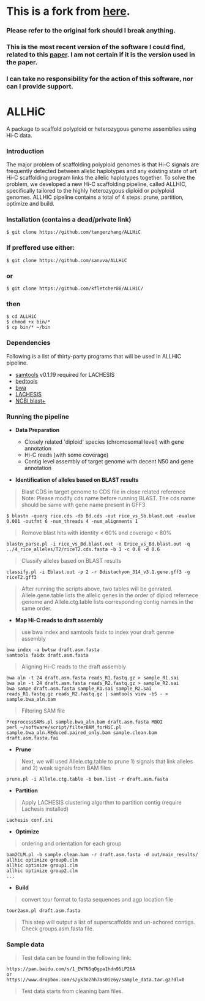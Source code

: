 # This is a fork from [here](https://github.com/sanvva/ALLHiC).

### Please refer to the original fork should I break anything.

### This is the most recent version of the software I could find, related to this [paper](https://www.nature.com/articles/s41588-018-0237-2). I am not certain if it is the version used in the paper.

### I can take no responsibility for the action of this software, nor can I provide support.

# ALLHiC
A package to scaffold polyploid or heterozygous genome assemblies using Hi-C data.


### Introduction  
The major problem of scaffolding polyploid genomes is that Hi-C signals are frequently detected between allelic haplotypes and any existing state of art Hi-C scaffolding program links the allelic haplotypes together. To solve the problem, we developed a new Hi-C scaffolding pipeline, called ALLHIC, specifically tailored to the highly heterozygous diploid or polyploid genomes. ALLHIC pipeline contains a total of 4 steps: prune, partition, optimize and build. 


### Installation (contains a dead/private link)
    $ git clone https://github.com/tangerzhang/ALLHiC
### If preffered use either:
    $ git clone https://github.com/sanvva/ALLHiC
### or
    $ git clone https://github.com/kfletcher88/ALLHiC/
### then
    $ cd ALLHiC
    $ chmod +x bin/*
    $ cp bin/* ~/bin

### Dependencies
Following is a list of thirty-party programs that will be used in ALLHIC pipeline.   
- [samtools](http://samtools.sourceforge.net/) v0.1.19 required for LACHESIS
- [bedtools](http://bedtools.readthedocs.io/en/latest/)
- [bwa](http://bio-bwa.sourceforge.net/)
- [LACHESIS](https://github.com/shendurelab/LACHESIS)
- [NCBI blast+](ftp://ftp.ncbi.nlm.nih.gov/blast/executables/blast+/LATEST/)

### Running the pipeline

- **Data Preparation**  
    - Closely related 'diploid' species (chromosomal level) with gene annotation
    - Hi-C reads (with some coverage)
    - Contig level assembly of target genome with decent N50 and gene annotation  

- **Identification of alleles based on BLAST results**  
> Blast CDS in target genome to CDS file in close related reference  
> Note: Please modify cds name before running BLAST. The cds name should be same with gene name present in GFF3   

```
$ blastn -query rice.cds -db Bd.cds -out rice_vs_Sb.blast.out -evalue 0.001 -outfmt 6 -num_threads 4 -num_alignments 1
```
> Remove blast hits with identity < 60% and coverage < 80%  
```
blastn_parse.pl -i rice_vs_Bd.blast.out -o Erice_vs_Bd.blast.out -q ../4_rice_alleles/T2/riceT2.cds.fasta -b 1 -c 0.8 -d 0.6 
```
> Classify alleles based on BLAST results
```
classify.pl -i Eblast.out -p 2 -r Bdistachyon_314_v3.1.gene.gff3 -g riceT2.gff3   
```
> After running the scripts above, two tables will be genrated. Allele.gene.table lists the allelic genes in the order of diplod refernece genome and Allele.ctg.table lists corresponding contig names in the same order.   

- **Map Hi-C reads to draft assembly** 
> use bwa index and samtools faidx to index your draft genme assembly  
```
bwa index -a bwtsw draft.asm.fasta  
samtools faidx draft.asm.fasta  
```
> Aligning Hi-C reads to the draft assembly  
```
bwa aln -t 24 draft.asm.fasta reads_R1.fastq.gz > sample_R1.sai  
bwa aln -t 24 draft.asm.fasta reads_R2.fastq.gz > sample_R2.sai  
bwa sampe draft.asm.fasta sample_R1.sai sample_R2.sai reads_R1.fastq.gz reads_R2.fastq.gz | samtools view -bS - > sample.bwa_aln.bam  
```
> Filtering SAM file 
```
PreprocessSAMs.pl sample.bwa_aln.bam draft.asm.fasta MBOI
perl ~/software/script/filterBAM_forHiC.pl sample.bwa_aln.REduced.paired_only.bam sample.clean.bam draft.asm.fasta.fai 
```

- **Prune**  
> Next, we will used Allele.ctg.table to prune 1) signals that link alleles and 2) weak signals from BAM files
```  
prune.pl -i Allele.ctg.table -b bam.list -r draft.asm.fasta   
```
- **Partition**
>Apply LACHESIS clustering algorthm to partition contig (require Lachesis installed)
```
Lachesis conf.ini
```

- **Optimize**
> ordering and orientation for each group
```
bam2CLM.pl -b sample.clean.bam -r draft.asm.fasta -d out/main_results/
allhic optimize group0.clm
allhic optimize group1.clm
allhic optimize group2.clm
...
```
- **Build**
> convert tour format to fasta sequences and agp location file
```
tour2asm.pl draft.asm.fasta
```
> This step will output a list of superscaffolds and un-achored contigs. Check groups.asm.fasta file.

### Sample data
> Test data can be found in the following link:
```
https://pan.baidu.com/s/1_EW7N5qOgpa1hdn95LP26A
or
https://www.dropbox.com/s/yk3o2hh7as0iz6y/sample_data.tar.gz?dl=0
```
> Test data starts from cleaning bam files.

